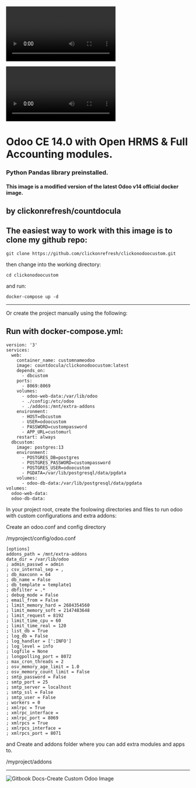
![](https://user-images.githubusercontent.com/72121107/114140979-4b321800-9911-11eb-84ec-9d43023f9e47.mp4)

![](https://github.com/clickonrefresh/clickonodoocustom/blob/a837d1bd8b29b6601e84aff5ec7fa65cec219ea2/docs/.gitbook/assets/copy-of-clickonrefresh-3-.mp4)

# Odoo CE 14.0 with Open HRMS & Full Accounting modules.

### Python Pandas library preinstalled.

#### This image is a modified version of the latest Odoo v14 official docker image.

by clickonrefresh/countdocula
---------

## The easiest way to work with this image is to clone my github repo:
```
git clone https://github.com/clickonrefresh/clickonodoocustom.git
```
then change into the working directory:
```
cd clickonodoocustom
```
and run:
```
docker-compose up -d
```
-----------
Or create the project manually using the following:

## Run with docker-compose.yml:

```
version: '3'
services:
  web:
    container_name: customnameodoo
    image: countdocula/clickonodoocustom:latest
    depends_on:
      - dbcustom
    ports:
      - 8069:8069
    volumes:
      - odoo-web-data:/var/lib/odoo
      - ./config:/etc/odoo
      - ./addons:/mnt/extra-addons
    environment:
      - HOST=dbcustom
      - USER=odoocustom
      - PASSWORD=custompassword
      - APP_URL=customurl
    restart: always
  dbcustom:
    image: postgres:13
    environment:
      - POSTGRES_DB=postgres
      - POSTGRES_PASSWORD=custompassword
      - POSTGRES_USER=odoocustom
      - PGDATA=/var/lib/postgresql/data/pgdata
    volumes:
      - odoo-db-data:/var/lib/postgresql/data/pgdata
volumes:
  odoo-web-data:
  odoo-db-data:
```


In your project root, create the foolowing directories and files to run odoo with custom configurations and extra addons:

Create an odoo.conf and config directory

/myproject/config/odoo.conf
```
[options]
addons_path = /mnt/extra-addons
data_dir = /var/lib/odoo
; admin_passwd = admin
; csv_internal_sep = ,
; db_maxconn = 64
; db_name = False
; db_template = template1
; dbfilter = .*
; debug_mode = False
; email_from = False
; limit_memory_hard = 2684354560
; limit_memory_soft = 2147483648
; limit_request = 8192
; limit_time_cpu = 60
; limit_time_real = 120
; list_db = True
; log_db = False
; log_handler = [':INFO']
; log_level = info
; logfile = None
; longpolling_port = 8072
; max_cron_threads = 2
; osv_memory_age_limit = 1.0
; osv_memory_count_limit = False
; smtp_password = False
; smtp_port = 25
; smtp_server = localhost
; smtp_ssl = False
; smtp_user = False
; workers = 0
; xmlrpc = True
; xmlrpc_interface = 
; xmlrpc_port = 8069
; xmlrpcs = True
; xmlrpcs_interface = 
; xmlrpcs_port = 8071
```


and Create and addons folder where you can add extra modules and apps to. 

/myproject/addons

----------------------------

![Gitbook Docs-Create Custom Odoo Image](https://clickonrefresh.gitbook.io/how-to-create-a-custom-odoo-docker-image/)
